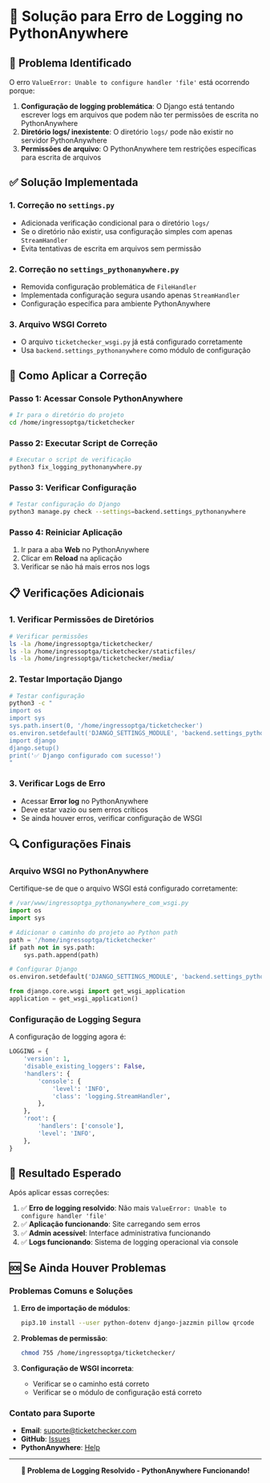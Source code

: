 # 🔧 Solução para Erro de Logging no PythonAnywhere

## 🚨 Problema Identificado

O erro `ValueError: Unable to configure handler 'file'` está ocorrendo porque:

1. **Configuração de logging problemática**: O Django está tentando escrever logs em arquivos que podem não ter permissões de escrita no PythonAnywhere
2. **Diretório logs/ inexistente**: O diretório `logs/` pode não existir no servidor PythonAnywhere
3. **Permissões de arquivo**: O PythonAnywhere tem restrições específicas para escrita de arquivos

## ✅ Solução Implementada

### 1. **Correção no `settings.py`**
- Adicionada verificação condicional para o diretório `logs/`
- Se o diretório não existir, usa configuração simples com apenas `StreamHandler`
- Evita tentativas de escrita em arquivos sem permissão

### 2. **Correção no `settings_pythonanywhere.py`**
- Removida configuração problemática de `FileHandler`
- Implementada configuração segura usando apenas `StreamHandler`
- Configuração específica para ambiente PythonAnywhere

### 3. **Arquivo WSGI Correto**
- O arquivo `ticketchecker_wsgi.py` já está configurado corretamente
- Usa `backend.settings_pythonanywhere` como módulo de configuração

## 🚀 Como Aplicar a Correção

### **Passo 1: Acessar Console PythonAnywhere**
```bash
# Ir para o diretório do projeto
cd /home/ingressoptga/ticketchecker
```

### **Passo 2: Executar Script de Correção**
```bash
# Executar o script de verificação
python3 fix_logging_pythonanywhere.py
```

### **Passo 3: Verificar Configuração**
```bash
# Testar configuração do Django
python3 manage.py check --settings=backend.settings_pythonanywhere
```

### **Passo 4: Reiniciar Aplicação**
1. Ir para a aba **Web** no PythonAnywhere
2. Clicar em **Reload** na aplicação
3. Verificar se não há mais erros nos logs

## 📋 Verificações Adicionais

### **1. Verificar Permissões de Diretórios**
```bash
# Verificar permissões
ls -la /home/ingressoptga/ticketchecker/
ls -la /home/ingressoptga/ticketchecker/staticfiles/
ls -la /home/ingressoptga/ticketchecker/media/
```

### **2. Testar Importação Django**
```bash
# Testar configuração
python3 -c "
import os
import sys
sys.path.insert(0, '/home/ingressoptga/ticketchecker')
os.environ.setdefault('DJANGO_SETTINGS_MODULE', 'backend.settings_pythonanywhere')
import django
django.setup()
print('✅ Django configurado com sucesso!')
"
```

### **3. Verificar Logs de Erro**
- Acessar **Error log** no PythonAnywhere
- Deve estar vazio ou sem erros críticos
- Se ainda houver erros, verificar configuração de WSGI

## 🔍 Configurações Finais

### **Arquivo WSGI no PythonAnywhere**
Certifique-se de que o arquivo WSGI está configurado corretamente:

```python
# /var/www/ingressoptga_pythonanywhere_com_wsgi.py
import os
import sys

# Adicionar o caminho do projeto ao Python path
path = '/home/ingressoptga/ticketchecker'
if path not in sys.path:
    sys.path.append(path)

# Configurar Django
os.environ.setdefault('DJANGO_SETTINGS_MODULE', 'backend.settings_pythonanywhere')

from django.core.wsgi import get_wsgi_application
application = get_wsgi_application()
```

### **Configuração de Logging Segura**
A configuração de logging agora é:

```python
LOGGING = {
    'version': 1,
    'disable_existing_loggers': False,
    'handlers': {
        'console': {
            'level': 'INFO',
            'class': 'logging.StreamHandler',
        },
    },
    'root': {
        'handlers': ['console'],
        'level': 'INFO',
    },
}
```

## 🎯 Resultado Esperado

Após aplicar essas correções:

1. ✅ **Erro de logging resolvido**: Não mais `ValueError: Unable to configure handler 'file'`
2. ✅ **Aplicação funcionando**: Site carregando sem erros
3. ✅ **Admin acessível**: Interface administrativa funcionando
4. ✅ **Logs funcionando**: Sistema de logging operacional via console

## 🆘 Se Ainda Houver Problemas

### **Problemas Comuns e Soluções**

1. **Erro de importação de módulos**:
   ```bash
   pip3.10 install --user python-dotenv django-jazzmin pillow qrcode
   ```

2. **Problemas de permissão**:
   ```bash
   chmod 755 /home/ingressoptga/ticketchecker/
   ```

3. **Configuração de WSGI incorreta**:
   - Verificar se o caminho está correto
   - Verificar se o módulo de configuração está correto

### **Contato para Suporte**
- **Email**: suporte@ticketchecker.com
- **GitHub**: [Issues](https://github.com/seu-usuario/ticketchecker/issues)
- **PythonAnywhere**: [Help](https://help.pythonanywhere.com/)

---

<div align="center">
  <strong>🔧 Problema de Logging Resolvido - PythonAnywhere Funcionando!</strong>
</div>